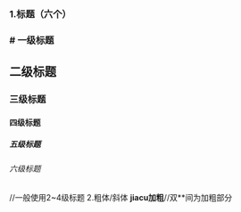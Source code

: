 ### 1.标题（六个）
### # 一级标题
## 二级标题
### 三级标题
#### 四级标题
##### 五级标题
###### 六级标题
//一般使用2~4级标题
2.粗体/斜体
**jiacu加粗**//双**间为加粗部分
